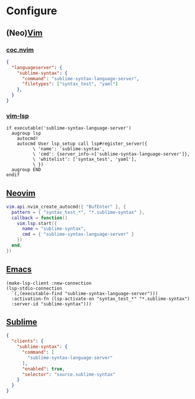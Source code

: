 # Configure

## (Neo)[Vim](https://www.vim.org)

### [coc.nvim](https://github.com/neoclide/coc.nvim)

```json
{
  "languageserver": {
    "sublime-syntax": {
      "command": "sublime-syntax-language-server",
      "filetypes": ["syntax_test", "yaml"]
    },
  }
}
```

### [vim-lsp](https://github.com/prabirshrestha/vim-lsp)

```vim
if executable('sublime-syntax-language-server')
  augroup lsp
    autocmd!
    autocmd User lsp_setup call lsp#register_server({
          \ 'name': 'sublime-syntax',
          \ 'cmd': {server_info->['sublime-syntax-language-server']},
          \ 'whitelist': ['syntax_test', 'yaml'],
          \ })
  augroup END
endif
```

## [Neovim](https://neovim.io)

```lua
vim.api.nvim_create_autocmd({ "BufEnter" }, {
  pattern = { "syntax_test_*", "*.sublime-syntax" },
  callback = function()
    vim.lsp.start({
      name = "sublime-syntax",
      cmd = { "sublime-syntax-language-server" }
    })
  end,
})
```

## [Emacs](https://www.gnu.org/software/emacs)

```elisp
(make-lsp-client :new-connection
(lsp-stdio-connection
  `(,(executable-find "sublime-syntax-language-server")))
  :activation-fn (lsp-activate-on "syntax_test_*" "*.sublime-syntax")
  :server-id "sublime-syntax")))
```

## [Sublime](https://www.sublimetext.com)

```json
{
  "clients": {
    "sublime-syntax": {
      "command": [
        "sublime-syntax-language-server"
      ],
      "enabled": true,
      "selector": "source.sublime-syntax"
    }
  }
}
```

